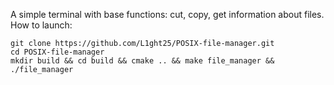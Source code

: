 A simple terminal with base functions: cut, copy, get information about files.
How to launch: 
```
git clone https://github.com/L1ght25/POSIX-file-manager.git
cd POSIX-file-manager
mkdir build && cd build && cmake .. && make file_manager && ./file_manager
```
